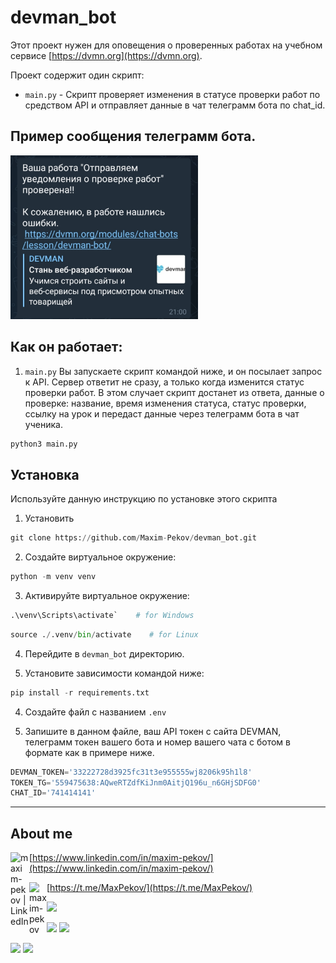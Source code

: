 # devman_bot

Этот проект нужен для оповещения о проверенных работах на учебном сервисе [https://dvmn.org](https://dvmn.org). 

Проект содержит один скрипт:
* `main.py` - Скрипт проверяет изменения в статусе проверки работ по средством API и отправляет данные в чат телеграмм бота по chat_id.
## Пример сообщения телеграмм бота.

<img src="static/111.jpg" width="300">

## Как он работает:

1. `main.py`
   Вы запускаете скрипт командой ниже, и он посылает запрос к API. Сервер ответит не сразу, 
   а только когда изменится статус проверки работ. В этом случает скрипт достанет из ответа, данные о проверке: 
   название, время изменения статуса, статус проверки, ссылку на урок и передаст данные через телеграмм бота в чат 
   ученика.

```python
python3 main.py
```

## Установка

Используйте данную инструкцию по установке этого скрипта

1. Установить

```python
git clone https://github.com/Maxim-Pekov/devman_bot.git
```

2. Создайте виртуальное окружение:

```python
python -m venv venv
```

3. Активируйте виртуальное окружение:
```python
.\venv\Scripts\activate`    # for Windows
```
```python
source ./.venv/bin/activate    # for Linux
```

4. Перейдите в `devman_bot` директорию.

3. Установите зависимости командой ниже:
```python
pip install -r requirements.txt
```

4. Создайте файл с названием `.env`

5. Запишите в данном файле, ваш API токен с сайта DEVMAN, телеграмм токен вашего бота и номер вашего чата с ботом в формате 
   как в примере ниже.
```python
DEVMAN_TOKEN='33222728d3925fc31t3e955555wj8206k95h1l8'
TOKEN_TG='559475638:AQweRTZdfKiJnm0AitjQ196u_n6GHjSDFG0'
CHAT_ID='741414141'
```
---

## About me

[<img align="left" alt="maxim-pekov | LinkedIn" width="30px" src="https://img.icons8.com/color/48/000000/linkedin-circled--v3.png" />https://www.linkedin.com/in/maxim-pekov/](https://www.linkedin.com/in/maxim-pekov/)
</br>

[<img align="left" alt="maxim-pekov" width="28px" src="https://upload.wikimedia.org/wikipedia/commons/5/5c/Telegram_Messenger.png" />https://t.me/MaxPekov/](https://t.me/MaxPekov/)
</br>

[//]: # (Карточка профиля: )
![](https://github-profile-summary-cards.vercel.app/api/cards/profile-details?username=Maxim-Pekov&theme=solarized_dark)

[//]: # (Статистика языков в коммитах:)

[//]: # (Статистика языков в репозиториях:)
![](https://github-profile-summary-cards.vercel.app/api/cards/most-commit-language?username=Maxim-Pekov&theme=solarized_dark)
![](https://github-profile-summary-cards.vercel.app/api/cards/repos-per-language?username=Maxim-Pekov&theme=solarized_dark)


[//]: # (Статистика профиля:)

[//]: # (Данные по коммитам за сутки:)
![](https://github-profile-summary-cards.vercel.app/api/cards/stats?username=Maxim-Pekov&theme=solarized_dark)
![](https://github-profile-summary-cards.vercel.app/api/cards/productive-time?username=Maxim-Pekov&theme=solarized_dark)

[//]: # ([![trophy]&#40;https://github-profile-trophy.vercel.app/?username=Maxim-Pekov&#41;]&#40;https://github.com/ryo-ma/github-profile-trophy&#41;)

